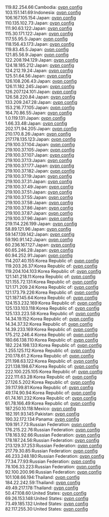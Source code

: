 119.82.254.66:Cambodia: [ovpn config](vpn/119_82_254_66.ovpn)  
103.151.141.69:Indonesia: [ovpn config](vpn/103_151_141_69.ovpn)  
106.167.105.154:Japan: [ovpn config](vpn/106_167_105_154.ovpn)  
110.135.102.73:Japan: [ovpn config](vpn/110_135_102_73.ovpn)  
111.90.63.122:Japan: [ovpn config](vpn/111_90_63_122.ovpn)  
115.30.171.122:Japan: [ovpn config](vpn/115_30_171_122.ovpn)  
117.55.95.5:Japan: [ovpn config](vpn/117_55_95_5.ovpn)  
118.156.43.173:Japan: [ovpn config](vpn/118_156_43_173.ovpn)  
119.83.45.5:Japan: [ovpn config](vpn/119_83_45_5.ovpn)  
121.85.56.9:Japan: [ovpn config](vpn/121_85_56_9.ovpn)  
122.208.194.129:Japan: [ovpn config](vpn/122_208_194_129.ovpn)  
124.18.185.212:Japan: [ovpn config](vpn/124_18_185_212.ovpn)  
124.212.19.24:Japan: [ovpn config](vpn/124_212_19_24.ovpn)  
125.51.64.56:Japan: [ovpn config](vpn/125_51_64_56.ovpn)  
126.108.206.43:Japan: [ovpn config](vpn/126_108_206_43.ovpn)  
126.11.182.245:Japan: [ovpn config](vpn/126_11_182_245.ovpn)  
126.207.124.101:Japan: [ovpn config](vpn/126_207_124_101.ovpn)  
126.58.220.84:Japan: [ovpn config](vpn/126_58_220_84.ovpn)  
133.209.247.28:Japan: [ovpn config](vpn/133_209_247_28.ovpn)  
153.216.77.105:Japan: [ovpn config](vpn/153_216_77_105.ovpn)  
164.70.86.55:Japan: [ovpn config](vpn/164_70_86_55.ovpn)  
1.0.119.131:Japan: [ovpn config](vpn/1_0_119_131.ovpn)  
1.66.33.48:Japan: [ovpn config](vpn/1_66_33_48.ovpn)  
202.171.94.205:Japan: [ovpn config](vpn/202_171_94_205.ovpn)  
210.170.8.26:Japan: [ovpn config](vpn/210_170_8_26.ovpn)  
217.178.135.123:Japan: [ovpn config](vpn/217_178_135_123.ovpn)  
219.100.37.104:Japan: [ovpn config](vpn/219_100_37_104.ovpn)  
219.100.37.105:Japan: [ovpn config](vpn/219_100_37_105.ovpn)  
219.100.37.107:Japan: [ovpn config](vpn/219_100_37_107.ovpn)  
219.100.37.13:Japan: [ovpn config](vpn/219_100_37_13.ovpn)  
219.100.37.177:Japan: [ovpn config](vpn/219_100_37_177.ovpn)  
219.100.37.182:Japan: [ovpn config](vpn/219_100_37_182.ovpn)  
219.100.37.19:Japan: [ovpn config](vpn/219_100_37_19.ovpn)  
219.100.37.31:Japan: [ovpn config](vpn/219_100_37_31.ovpn)  
219.100.37.49:Japan: [ovpn config](vpn/219_100_37_49.ovpn)  
219.100.37.51:Japan: [ovpn config](vpn/219_100_37_51.ovpn)  
219.100.37.55:Japan: [ovpn config](vpn/219_100_37_55.ovpn)  
219.100.37.58:Japan: [ovpn config](vpn/219_100_37_58.ovpn)  
219.100.37.86:Japan: [ovpn config](vpn/219_100_37_86.ovpn)  
219.100.37.87:Japan: [ovpn config](vpn/219_100_37_87.ovpn)  
219.100.37.96:Japan: [ovpn config](vpn/219_100_37_96.ovpn)  
219.114.226.199:Japan: [ovpn config](vpn/219_114_226_199.ovpn)  
58.89.121.96:Japan: [ovpn config](vpn/58_89_121_96.ovpn)  
59.147.139.142:Japan: [ovpn config](vpn/59_147_139_142.ovpn)  
59.190.91.142:Japan: [ovpn config](vpn/59_190_91_142.ovpn)  
60.236.167.127:Japan: [ovpn config](vpn/60_236_167_127.ovpn)  
60.65.246.28:Japan: [ovpn config](vpn/60_65_246_28.ovpn)  
60.94.252.91:Japan: [ovpn config](vpn/60_94_252_91.ovpn)  
114.207.40.155:Korea Republic of: [ovpn config](vpn/114_207_40_155.ovpn)  
119.203.26.37:Korea Republic of: [ovpn config](vpn/119_203_26_37.ovpn)  
119.204.104.103:Korea Republic of: [ovpn config](vpn/119_204_104_103.ovpn)  
121.141.218.11:Korea Republic of: [ovpn config](vpn/121_141_218_11.ovpn)  
121.155.72.131:Korea Republic of: [ovpn config](vpn/121_155_72_131.ovpn)  
121.171.209.24:Korea Republic of: [ovpn config](vpn/121_171_209_24.ovpn)  
121.173.79.226:Korea Republic of: [ovpn config](vpn/121_173_79_226.ovpn)  
121.187.145.64:Korea Republic of: [ovpn config](vpn/121_187_145_64.ovpn)  
124.153.232.169:Korea Republic of: [ovpn config](vpn/124_153_232_169.ovpn)  
125.133.103.118:Korea Republic of: [ovpn config](vpn/125_133_103_118.ovpn)  
125.133.223.58:Korea Republic of: [ovpn config](vpn/125_133_223_58.ovpn)  
14.34.19.152:Korea Republic of: [ovpn config](vpn/14_34_19_152.ovpn)  
14.34.37.32:Korea Republic of: [ovpn config](vpn/14_34_37_32.ovpn)  
14.39.233.169:Korea Republic of: [ovpn config](vpn/14_39_233_169.ovpn)  
175.212.246.4:Korea Republic of: [ovpn config](vpn/175_212_246_4.ovpn)  
180.66.138.110:Korea Republic of: [ovpn config](vpn/180_66_138_110.ovpn)  
182.224.198.133:Korea Republic of: [ovpn config](vpn/182_224_198_133.ovpn)  
1.255.125.112:Korea Republic of: [ovpn config](vpn/1_255_125_112.ovpn)  
210.178.61.2:Korea Republic of: [ovpn config](vpn/210_178_61_2.ovpn)  
211.198.63.122:Korea Republic of: [ovpn config](vpn/211_198_63_122.ovpn)  
221.138.198.67:Korea Republic of: [ovpn config](vpn/221_138_198_67.ovpn)  
222.100.225.105:Korea Republic of: [ovpn config](vpn/222_100_225_105.ovpn)  
222.111.63.28:Korea Republic of: [ovpn config](vpn/222_111_63_28.ovpn)  
27.126.5.202:Korea Republic of: [ovpn config](vpn/27_126_5_202.ovpn)  
39.117.99.81:Korea Republic of: [ovpn config](vpn/39_117_99_81.ovpn)  
49.174.90.94:Korea Republic of: [ovpn config](vpn/49_174_90_94.ovpn)  
61.74.161.232:Korea Republic of: [ovpn config](vpn/61_74_161_232.ovpn)  
61.78.166.49:Korea Republic of: [ovpn config](vpn/61_78_166_49.ovpn)  
187.250.10.118:Mexico: [ovpn config](vpn/187_250_10_118.ovpn)  
182.191.93.145:Pakistan: [ovpn config](vpn/182_191_93_145.ovpn)  
190.32.172.134:Panama: [ovpn config](vpn/190_32_172_134.ovpn)  
109.191.7.73:Russian Federation: [ovpn config](vpn/109_191_7_73.ovpn)  
176.215.22.76:Russian Federation: [ovpn config](vpn/176_215_22_76.ovpn)  
178.163.92.66:Russian Federation: [ovpn config](vpn/178_163_92_66.ovpn)  
178.187.24.56:Russian Federation: [ovpn config](vpn/178_187_24_56.ovpn)  
213.129.37.253:Russian Federation: [ovpn config](vpn/213_129_37_253.ovpn)  
217.79.30.85:Russian Federation: [ovpn config](vpn/217_79_30_85.ovpn)  
46.233.248.180:Russian Federation: [ovpn config](vpn/46_233_248_180.ovpn)  
77.34.77.93:Russian Federation: [ovpn config](vpn/77_34_77_93.ovpn)  
78.106.33.223:Russian Federation: [ovpn config](vpn/78_106_33_223.ovpn)  
92.100.200.96:Russian Federation: [ovpn config](vpn/92_100_200_96.ovpn)  
101.108.66.194:Thailand: [ovpn config](vpn/101_108_66_194.ovpn)  
184.22.242.59:Thailand: [ovpn config](vpn/184_22_242_59.ovpn)  
49.49.217.178:Thailand: [ovpn config](vpn/49_49_217_178.ovpn)  
50.47.108.60:United States: [ovpn config](vpn/50_47_108_60.ovpn)  
69.26.153.148:United States: [ovpn config](vpn/69_26_153_148.ovpn)  
73.49.185.132:United States: [ovpn config](vpn/73_49_185_132.ovpn)  
82.117.255.30:United States: [ovpn config](vpn/82_117_255_30.ovpn)  
